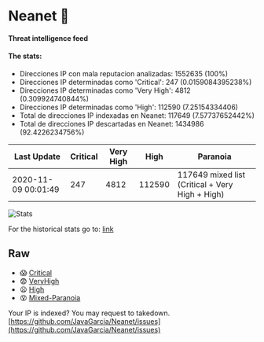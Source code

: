 # Neanet :hocho:
#### Threat intelligence feed
#### The stats:

- Direcciones IP con mala reputacion analizadas: 1552635 (100%)
- Direcciones IP determinadas como 'Critical':  247 (0.0159084395238%)
- Direcciones IP determinadas como 'Very High':  4812 (0.309924740844%)
- Direcciones IP determinadas como 'High':  112590 (7.25154334406)
- Total de direcciones IP indexadas en Neanet:  117649 (7.57737652442%)
- Total de direcciones IP descartadas en Neanet:  1434986 (92.4226234756%)

| Last Update | Critical | Very High | High | Paranoia |
| --- | --- | --- | --- | --- |
| 2020-11-09 00:01:49 | 247 | 4812 | 112590 | 117649 mixed list (Critical + Very High + High)|

![Stats](https://docs.google.com/spreadsheets/d/e/2PACX-1vSnaNMIXVabIpDJjufMlzH7poXnshF3mgd8Is1g9ytUEzVsP5my4Trn8f-xkoLLQ38xpL3HtmUexLo6/pubchart?oid=501124687&format=image)

For the historical stats go to: [link](/stats.csv)
## Raw
- :scream: [Critical](https://raw.githubusercontent.com/JavaGarcia/Neanet/master/blacklists/neanet_critical.txt)
- :fearful: [VeryHigh](https://raw.githubusercontent.com/JavaGarcia/Neanet/master/blacklists/neanet_veryHigh.txtt)
- :frowning: [High](https://raw.githubusercontent.com/JavaGarcia/Neanet/master/blacklists/neanet_high.txt)
- :dizzy_face: [Mixed-Paranoia](https://raw.githubusercontent.com/JavaGarcia/Neanet/master/blacklists/neanet_all.txt)


Your IP is indexed? You may request to takedown. [https://github.com/JavaGarcia/Neanet/issues](https://github.com/JavaGarcia/Neanet/issues)





















































































































































































































































































































































































































































































































































































































































































































































































































































































































































































































































































































































































































































































































































































































































































































































































































































































































































































































































































































































































































































































